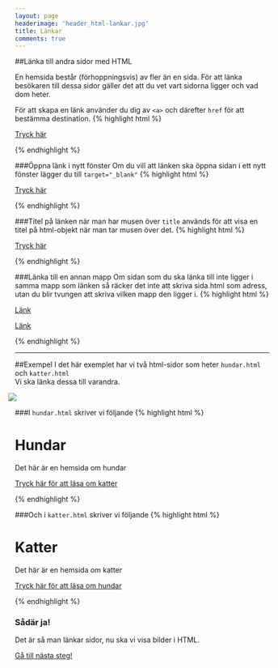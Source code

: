 ```yaml
---
layout: page
headerimage: 'header_html-lankar.jpg'
title: Länkar
comments: true
---
```


##Länka till andra sidor med HTML
<p class="preamble">En hemsida består (förhoppningsvis) av fler än en sida. För att länka besökaren till dessa sidor gäller det att du vet vart sidorna ligger och vad dom heter.</p>

För att skapa en länk använder du dig av ``<a>`` och därefter ``href`` för att bestämma destination.
{% highlight html %}

<a href="min-sida.html">Tryck här</a>

{% endhighlight %}



###Öppna länk i nytt fönster
Om du vill att länken ska öppna sidan i ett nytt fönster lägger du till ``target="_blank"``
{% highlight html %}

<a href="min-sida.html" target="_blank">Tryck här</a>

{% endhighlight %}



###Titel på länken när man har musen över
``title`` används för att visa en titel på html-objekt när man tar musen över det.
{% highlight html %}

<a href="min-sida.html" title="En titel på länken">Tryck här</a>

{% endhighlight %}



###Länka till en annan mapp
Om sidan som du ska länka till inte ligger i samma mapp som länken så räcker det inte att skriva sida.html som adress, utan du blir tvungen att skriva vilken mapp den ligger i.
{% highlight html %}

<a href="/undermapp/sida.html">Länk</a> <!-- Länka till undermapp -->

<a href="../sida.html">Länk</a> <!-- Länka till övermapp -->

{% endhighlight %}

<hr/>

##Exempel
I det här exemplet har vi två html-sidor som heter ``hundar.html`` och ``katter.html``  
Vi ska länka dessa till varandra.

<img src="{{ site.url }}/assets/images/asset_html-links-example.png" style="margin-left: -13px;"/>  


###I ``hundar.html`` skriver vi följande
{% highlight html %}

<h1>Hundar</h1>
<p>Det här är en hemsida om hundar</p>
<p><a href="katter.html">Tryck här för att läsa om katter</a></p>

{% endhighlight %}


###Och i ``katter.html`` skriver vi följande
{% highlight html %}

<h1>Katter</h1>
<p>Det här är en hemsida om katter</p>
<p><a href="hundar.html">Tryck här för att läsa om hundar</a></p>

{% endhighlight %}



<div class="success box">
<h3>Sådär ja!</h3>
<p>Det är så man länkar sidor, nu ska vi visa bilder i HTML.</p> 
</div>


<a class="btn btn-next" href="{{ site.url }}/webbdesign/bilder/">Gå till nästa steg!</a>
